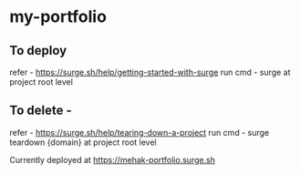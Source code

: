 # my-portfolio

## To deploy 
refer - https://surge.sh/help/getting-started-with-surge
run cmd -  surge at project root level

## To delete - 
refer - https://surge.sh/help/tearing-down-a-project
run cmd - surge teardown {domain}  at project root level

Currently deployed at https://mehak-portfolio.surge.sh
